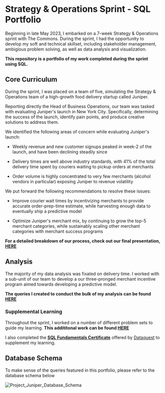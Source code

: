 # Strategy & Operations Sprint - SQL Portfolio
Beginning in late May 2023, I embarked on a 7-week Strategy & Operations sprint with The Commons. 
During the sprint, I had the opportunity to develop my soft and technical skillset, including stakeholder management, ambigious problem solving, as well as data analysis and visualization.

**This repository is a portfolio of my work completed during the sprint using SQL.**

## Core Curriculum 
During the sprint, I was placed on a team of five, simulating the Strategy & Operations team of a high-growth food delivery startup called Juniper. 

Reporting directly the Head of Business Operations, our team was tasked with evaluating Juniper's launch in New York City. Specifically, determining the success of the launch, identify pain points, and produce creative solutions to address them. 

We identified the following areas of concern while evaluating Juniper's launch: 

- Weekly revenue and new customer signups peaked in week-2 of the launch, and have been declining steadily since 

- Delivery times are well above industry standards, with 41% of the total delivery time spent by couriers waiting to pickup orders at merchants

- Order volume is highly concentrated to very few merchants (alcohol vendors in particular) exposing Juniper to revenue volatility 

We put forward the following recommendations to resolve these issues: 

- Improve courier wait times by incentivizing merchants to provide accurate order-prep-time estimate, while harvesting enough data to eventually ship a predictive model

- Optimize Juniper's merchant mix, by continuing to grow the top-5 merchant categories, while sustainably scaling other merchant categories with merchant success programs

**For a detailed breakdown of our process, check out our final presentation, [**HERE**](https://github.com/Benoit-Beaulieu/StratOps2023_TheCommons/blob/f5520431684f74a23646988147aa50ad431cac69/Final%20Presentation%20-%20Team%20Rohan%20%20(RoR).pdf)**

## Analysis
The majority of my data analysis was fixated on delivery time. I worked with a sub-unit of our team to develop a our three-pronged merchant incentive program aimed towards developing a predictive model. 

**The queries I created to conduct the bulk of my analysis can be found [**HERE**](https://github.com/Benoit-Beaulieu/StratOps2023_TheCommons/blob/71886e97d0c47ccb14041698ec6bfaedb969d829/core_curriculum_analysis.sql)**

### Supplemental Learning  
Throughout the sprint, I worked on a number of different problem sets to guide my learning. **This addititonal work can be found [**HERE**](https://github.com/Benoit-Beaulieu/StratOps2023_TheCommons/blob/cc461e18e5b8684d7fd9b218780786040d76e521/problem_set_1.sql)**

I also completed the [**SQL Fundamentals Certificate**]() offered by [Dataquest](https://www.dataquest.io/path/sql-skills/) to supplement my learning. 

## Database Schema 
To make sense of the queries featured in this portfolio, please refer to the database schema below

![Project_Juniper_Database_Schema](https://github.com/Benoit-Beaulieu/StratOps2023_TheCommons/assets/142422796/8ce58622-06c9-4fb4-ad5e-8ced7bad93ee)
